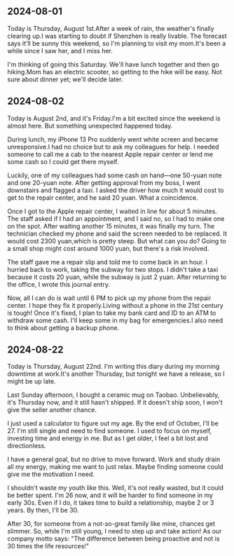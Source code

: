 ## 2024-08-01

Today is Thursday, August 1st.After a week of rain, the weather's finally clearing up.I was starting to doubt if Shenzhen is really livable. The forecast says it'll be sunny this weekend, so I'm planning to visit my mom.It's been a while since I saw her, and I miss her. 

I'm thinking of going this Saturday. We'll have lunch together and then go hiking.Mom has an electric scooter, so getting to the hike will be easy. Not sure about dinner yet; we'll decide later.

## 2024-08-02

Today is August 2nd, and it's Friday.I'm a bit excited since the weekend is almost here. But something unexpected happened today.

During lunch, my iPhone 13 Pro suddenly went white screen and became unresponsive.I had no choice but to ask my colleagues for help. I needed someone to call me a cab to the nearest Apple repair center or lend me some cash so I could get there myself.

Luckily, one of my colleagues had some cash on hand—one 50-yuan note and one 20-yuan note. After getting approval from my boss, I went downstairs and flagged a taxi. I asked the driver how much it would cost to get to the repair center, and he said 20 yuan. What a coincidence.

Once I got to the Apple repair center, I waited in line for about 5 minutes. The staff asked if I had an appointment, and I said no, so I had to make one on the spot. After waiting another 15 minutes, it was finally my turn. The technician checked my phone and said the screen needed to be replaced. It would cost 2300 yuan,which is pretty steep. But what can you do? Going to a small shop might cost around 1000 yuan, but there's a risk involved.

The staff gave me a repair slip and told me to come back in an hour. I hurried back to work, taking the subway for two stops. I didn't take a taxi because it costs 20 yuan, while the subway is just 2 yuan. After returning to the office, I wrote this journal entry.

Now, all I can do is wait until 6 PM to pick up my phone from the repair center. I hope they fix it properly.Living without a phone in the 21st century is tough! Once it's fixed, I plan to take my bank card and ID to an ATM to withdraw some cash. I'll keep some in my bag for emergencies.I also need to think about getting a backup phone.

## 2024-08-22

Today is Thursday, August 22nd. I'm writing this diary during my morning downtime at work.It's another Thursday, but tonight we have a release, so I might be up late.

Last Sunday afternoon, I bought a ceramic mug on Taobao. Unbelievably, it's Thursday now, and it still hasn't shipped. If it doesn't ship soon, I won't give the seller another chance.

I just used a calculator to figure out my age. By the end of October, I'll be 27. I'm still single and need to find someone. I used to focus on myself, investing time and energy in me. But as I get older, I feel a bit lost and directionless. 

I have a general goal, but no drive to move forward. Work and study drain all my energy, making me want to just relax. Maybe finding someone could give me the motivation I need.

I shouldn't waste my youth like this. Well, it's not really wasted, but it could be better spent. I'm 26 now, and it will be harder to find someone in my early 30s. Even if I do, it takes time to build a relationship, maybe 2 or 3 years. By then, I'll be 30. 

After 30, for someone from a not-so-great family like mine, chances get slimmer. So, while I'm still young, I need to step up and take action! As our company motto says: "The difference between being proactive and not is 30 times the life resources!"